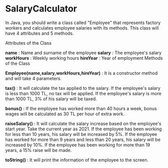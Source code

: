 # SalaryCalculator

In Java, you should write a class called "Employee" that represents factory workers and calculates employee salaries with its methods. This class will have 4 attributes and 5 methods.

Attributes of the Class

**name** : Name and surname of the employee
**salary** : The employee's salary
**workHours** : Weekly working hours
**hireYear** : Year of employment
Methods of the Class

**Employee(name,salary,workHours,hireYear)** : It is a constructor method and will take 4 parameters.

**tax()** : It will calculate the tax applied to the salary.
If the employee's salary is less than 1000 TL, no tax will be applied.
If the employee's salary is more than 1000 TL, 3% of his salary will be taxed.

**bonus()** : If the employee has worked more than 40 hours a week, bonus wages will be calculated as 30 TL per hour of extra work.

**raiseSalary()** : It will calculate the salary increase based on the employee's start year. Take the current year as 2021.
If the employee has been working for less than 10 years, his salary will be increased by 5%.
If the employee has worked for more than 9 years and less than 20 years, his salary will be increased by 10%.
If the employee has been working for more than 19 years, a 15% raise will be made.

**toString()** : It will print the information of the employee to the screen.
